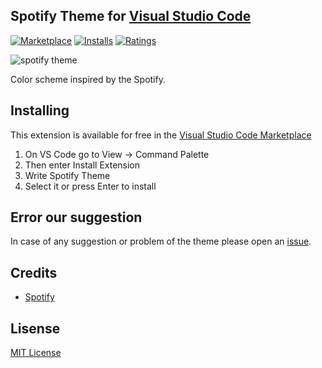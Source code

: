 ## Spotify Theme for [Visual Studio Code](http://code.visualstudio.com/)

[![Marketplace](https://vsmarketplacebadge.apphb.com/version/oguhpereira.spotify-color-theme.svg )](https://marketplace.visualstudio.com/items?itemName=oguhpereira.spotify-color-theme) [![Installs](https://vsmarketplacebadge.apphb.com/installs-short/oguhpereira.spotify-color-theme.svg )](https://marketplace.visualstudio.com/items?itemName=oguhpereira.spotify-color-theme) [![Ratings](https://vsmarketplacebadge.apphb.com/rating-short/oguhpereira.spotify-color-theme.svg )](https://marketplace.visualstudio.com/items?itemName=oguhpereira.spotify-color-theme)

![spotify theme](https://github.com/oguhpereira/vscode-spotify-theme/blob/master/assets/demo.PNG?raw=true)

Color scheme inspired by the Spotify.

## Installing

This extension is available for free in the [Visual Studio Code Marketplace](https://marketplace.visualstudio.com/items?itemName=oguhpereira.spotify-color-theme)

1. On VS Code go to View -> Command Palette
2. Then enter Install Extension
3. Write Spotify Theme
4. Select it or press Enter to install

## Error our suggestion

 In case of any suggestion or problem of the theme please open an [issue](https://github.com/oguhpereira/vscode-spotify-theme/issues).

## Credits

- [Spotify](https://www.spotify.com/)

## Lisense

[MIT License](https://github.com/oguhpereira/vscode-spotify-theme/blob/master/LICENSE)
